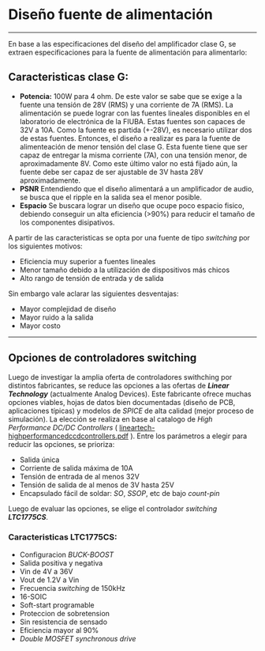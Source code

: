 # Diseño fuente de alimentación
---
En base a las especificaciones del diseño del amplificador clase G, se extraen especificaciones para la fuente de alimentación para alimentarlo:

## Caracteristicas clase G:
* **Potencia:** 100W para 4 ohm. De este valor se sabe que se exige a la fuente una tensión de 28V (RMS) y una corriente de 7A (RMS). La alimentación se puede lograr con las fuentes lineales disponibles en el laboratorio de electrónica de la FIUBA. Estas fuentes son capaces de 32V a 10A. Como la fuente es partida (+-28V), es necesario utilizar dos de estas fuentes. Entonces, el diseño a realizar es para la fuente de alimenteación de menor tensión del clase G. Esta fuente tiene que ser capaz de entregar la misma corriente (7A), con una tensión menor, de aproximadamente 8V. Como este último valor no está fijado aún, la fuente debe ser capaz de ser ajustable de 3V hasta 28V aproximadamente.
* **PSNR** Entendiendo que el diseño alimentará a un amplificador de audio, se busca que el ripple en la salida sea el menor posible.
* **Espacio** Se buscara lograr un diseño que ocupe poco espacio fisico, debiendo conseguir un alta eficiencia (>90%) para reducir el tamaño de los componentes disipativos.

A partir de las caracteristicas se opta por una fuente de tipo *switching* por los siguientes motivos:
* Eficiencia muy superior a fuentes lineales
* Menor tamaño debido a la utilización de dispositivos más chicos
* Alto rango de tensión de entrada y de salida

Sin embargo vale aclarar las siguientes desventajas:
* Mayor complejidad de diseño
* Mayor ruido a la salida
* Mayor costo
---
## Opciones de controladores switching
Luego de investigar la amplia oferta de controladores swithching por distintos fabricantes, se reduce las opciones a las ofertas de ***Linear Technology*** (actualmente Analog Devices). Este fabricante ofrece muchas opciones viables, hojas de datos bien documentadas (diseño de PCB, aplicaciones típicas) y modelos de *SPICE* de alta calidad (mejor proceso de simulación). La elección se realiza en base al catalogo de *High Performance DC/DC Controllers* ( [lineartech-highperformancedccdcontrollers.pdf](https://github.com) ).
Entre los parámetros a elegir para reducir las opciones, se prioriza:
* Salida única
* Corriente de salida máxima de 10A
* Tensión de entrada de al menos 32V
* Tensión de salida de al menos de 3V hasta 25V
* Encapsulado fácil de soldar: *SO*, *SSOP*, etc de bajo *count-pin*

Luego de evaluar las opciones, se elige el controlador *switching* ***LTC1775CS***.
### Caracteristicas LTC1775CS:
* Configuracion *BUCK-BOOST*
* Salida positiva y negativa
* Vin de 4V a 36V
* Vout de 1.2V a Vin
* Frecuencia *switching* de 150kHz
* 16-SOIC
* Soft-start programable
* Proteccion de sobretension
* Sin resistencia de sensado
* Eficiencia mayor al 90%
* *Double MOSFET synchronous drive*

